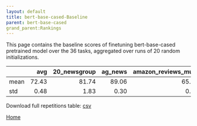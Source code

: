 ```yaml
---
layout: default
title: bert-base-cased-Baseline
parent: bert-base-cased
grand_parent:Rankings
---
```

This page contains the baseline scores of finetuning bert-base-cased pretrained model over the 36 tasks,
aggregated over runs of 20 random initializations.
<br>

|      |   avg |   20_newsgroup |   ag_news |   amazon_reviews_multi |   anli |   boolq |    cb |   cola |   copa |   dbpedia |   esnli |   financial_phrasebank |   imdb |   isear |   mnli |   mrpc |   multirc |   poem_sentiment |   qnli |   qqp |   rotten_tomatoes |   rte |   sst2 |   sst_5bins |   stsb |   trec_coarse |   trec_fine |   tweet_ev_emoji |   tweet_ev_emotion |   tweet_ev_hate |   tweet_ev_irony |   tweet_ev_offensive |   tweet_ev_sentiment |   wic |   wnli |   wsc |   yahoo_answers |
|:-----|------:|---------------:|----------:|-----------------------:|-------:|--------:|------:|-------:|-------:|----------:|--------:|-----------------------:|-------:|--------:|-------:|-------:|----------:|-----------------:|-------:|------:|------------------:|------:|-------:|------------:|-------:|--------------:|------------:|-----------------:|-------------------:|----------------:|-----------------:|---------------------:|---------------------:|------:|-------:|------:|----------------:|
| mean | 72.43 |          81.74 |     89.06 |                  65.71 |  46.57 |   68.27 | 63.48 |  81.85 |  52.15 |     78.77 |   89.64 |                  68.36 |  91.15 |   68.39 |  83.39 |  82.93 |     60.47 |            67.69 |  90.00 | 89.95 |             84.55 | 62.64 |  91.49 |       51.41 |  84.52 |         96.63 |       72.98 |            44.24 |              78.84 |           52.78 |            65.20 |                84.25 |                68.23 | 64.78 |  52.32 | 61.92 |           71.03 |
| std  |  0.48 |           1.83 |      0.30 |                   0.30 |   0.60 |    1.40 |  6.64 |   0.81 |   4.36 |      0.45 |    0.66 |                  14.40 |   0.18 |    1.71 |   0.24 |   2.32 |      1.18 |             2.58 |   0.63 |  0.33 |              0.40 |  2.17 |   0.42 |        0.69 |   0.61 |          0.69 |        1.72 |             0.76 |               1.07 |            1.45 |             2.00 |                 0.68 |                 0.67 |  2.04 |   6.02 |  5.62 |            0.33 |

Download full repetitions table: [csv](./results/models_results_bert_base_cased_pretrain.csv)

[Home](.)